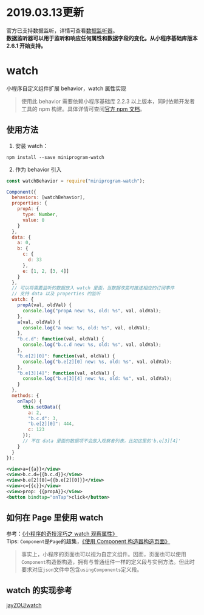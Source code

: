 # 2019.03.13更新
官方已支持数据监听，详情可查看[数据监听器](https://developers.weixin.qq.com/miniprogram/dev/framework/custom-component/observer.html)。  
**数据监听器可以用于监听和响应任何属性和数据字段的变化。从小程序基础库版本 2.6.1 开始支持。**

# watch

小程序自定义组件扩展 behavior，watch 属性实现

> 使用此 behavior 需要依赖小程序基础库 2.2.3 以上版本，同时依赖开发者工具的 npm 构建。具体详情可查阅[官方 npm 文档](https://developers.weixin.qq.com/miniprogram/dev/devtools/npm.html)。

## 使用方法

1. 安装 watch：

```
npm install --save miniprogram-watch
```

2. 作为 behavior 引入

```js
const watchBehavior = require("miniprogram-watch");

Component({
  behaviors: [watchBehavior],
  properties: {
    propA: {
      type: Number,
      value: 0
    }
  },
  data: {
    a: 0,
    b: {
      c: {
        d: 33
      },
      e: [1, 2, [3, 4]]
    }
  },
  // 可以将需要监听的数据放入 watch 里面，当数据改变时推送相应的订阅事件
  // 支持 data 以及 properties 的监听
  watch: {
    propA(val, oldVal) {
      console.log("propA new: %s, old: %s", val, oldVal);
    },
    a(val, oldVal) {
      console.log("a new: %s, old: %s", val, oldVal);
    },
    "b.c.d": function(val, oldVal) {
      console.log("b.c.d new: %s, old: %s", val, oldVal);
    },
    "b.e[2][0]": function(val, oldVal) {
      console.log("b.e[2][0] new: %s, old: %s", val, oldVal);
    },
    "b.e[3][4]": function(val, oldVal) {
      console.log("b.e[3][4] new: %s, old: %s", val, oldVal);
    }
  },
  methods: {
    onTap() {
      this.setData({
        a: 2,
        "b.c.d": 3,
        "b.e[2][0]": 444,
        c: 123
      });
      // 不在 data 里面的数据项不会放入观察者列表，比如这里的'b.e[3][4]'
    }
  }
});
```

```xml
<view>a={{a}}</view>
<view>b.c.d={{b.c.d}}</view>
<view>b.e[2][0]={{b.e[2][0]}}</view>
<view>c={{c}}</view>
<view>prop: {{propA}}</view>
<button bindtap="onTap">click</button>
```

## 如何在 Page 里使用 watch
参考：[《小程序的奇技淫巧之 watch 观察属性》](https://godbasin.github.io/2018/12/26/wxapp-watch/)    
Tips: `Component`是`Page`的超集，[《使用 Component 构造器构造页面》](https://developers.weixin.qq.com/miniprogram/dev/framework/custom-component/component.html)   
> 事实上，小程序的页面也可以视为自定义组件。因而，页面也可以使用`Component`构造器构造，拥有与普通组件一样的定义段与实例方法。但此时要求对应`json`文件中包含`usingComponents`定义段。  

## watch 的实现参考
[jayZOU/watch](https://github.com/jayZOU/watch)
